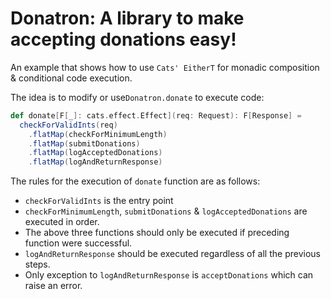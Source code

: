 # Donatron: A library to make accepting donations easy!

An example that shows how to use `Cats' EitherT` for monadic composition & conditional code execution.

The idea is to modify or use`Donatron.donate` to execute code:

```scala
def donate[F[_]: cats.effect.Effect](req: Request): F[Response] =
  checkForValidInts(req)
    .flatMap(checkForMinimumLength)
    .flatMap(submitDonations)
    .flatMap(logAcceptedDonations)
    .flatMap(logAndReturnResponse)
```

The rules for the execution of `donate` function are as follows:

* `checkForValidInts` is the entry point
* `checkForMinimumLength`, `submitDonations` & `logAcceptedDonations` are executed in order.
* The above three functions should only be executed if preceding function were successful.
* `logAndReturnResponse` should be executed regardless of all the previous steps.
* Only exception to `logAndReturnResponse` is `acceptDonations` which can raise an error.